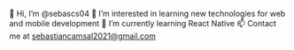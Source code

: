 👋 Hi, I’m @sebascs04
👀 I’m interested in learning new technologies for web and mobile development
🌱 I’m currently learning React Native
📫 Contact me at sebastiancamsal2021@gmail.com